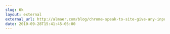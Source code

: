 ```yaml
---
slug: 6k
layout: external
external_url: http://almaer.com/blog/chrome-speak-to-site-give-any-input-the-power-to-listen-to-you
date: 2010-09-28T15:41:45-05:00
---
```


